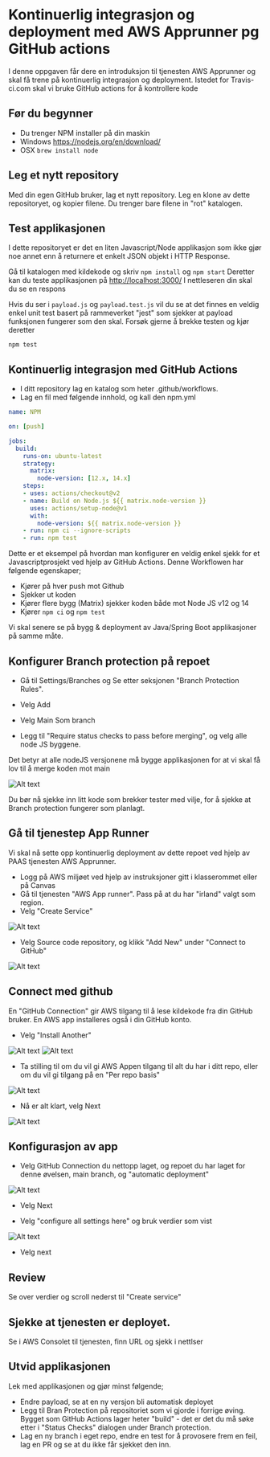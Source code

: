 # Kontinuerlig integrasjon og deployment med AWS Apprunner pg GitHub actions

I denne oppgaven får dere en introduksjon til tjenesten AWS Apprunner og skal få trene på kontinuerlig integrasjon og deployment.
Istedet for Travis-ci.com skal vi bruke GitHub actions for å kontrollere kode


## Før du begynner

- Du trenger NPM installer på din maskin
- Windows <https://nodejs.org/en/download/>
- OSX   ```brew install node```

## Leg et nytt repository

Med din egen GitHub bruker, lag et nytt repository. Leg en klone av dette repositoryet, og kopier filene. Du trenger bare filene in "rot" katalogen. 

## Test applikasjonen

I dette repositoryet er det en liten Javascript/Node applikasjon som ikke gjør noe annet enn å returnere et enkelt 
JSON objekt i HTTP Response. 

Gå til katalogen med kildekode og skriv  ````npm install```` og ````npm start````
Deretter kan du teste applikasjonen på <http://localhost:3000/>
I nettleseren din skal du se en respons 

Hvis du ser i ````payload.js```` og ```payload.test.js``` vil du se at det finnes en veldig enkel unit test basert 
på rammeverket "jest" som sjekker at payload funksjonen fungerer som den skal. Forsøk gjerne å brekke testen og 
kjør deretter

```
npm test
```


## Kontinuerlig integrasjon med GitHub Actions

- I ditt repository lag en katalog som heter .github/workflows.
- Lag en fil med følgende innhold, og kall den npm.yml

```yaml
name: NPM

on: [push]

jobs:
  build:
    runs-on: ubuntu-latest
    strategy:
      matrix:
        node-version: [12.x, 14.x]
    steps:
    - uses: actions/checkout@v2
    - name: Build on Node.js ${{ matrix.node-version }}
      uses: actions/setup-node@v1
      with:
        node-version: ${{ matrix.node-version }}
    - run: npm ci --ignore-scripts
    - run: npm test 
```

Dette er et eksempel på hvordan man konfigurer en veldig enkel sjekk for et Javascriptprosjekt ved hjelp av GitHub Actions.
Denne Workflowen har følgende egenskaper; 

- Kjører på hver push mot Github 
- Sjekker ut koden
- Kjører flere bygg (Matrix) sjekker koden både mot Node JS v12 og 14
- Kjører ````npm ci```` og ```npm test```

Vi skal senere se på bygg & deployment av Java/Spring Boot applikasjoner på samme måte.
 
 
## Konfigurer Branch protection på repoet

- Gå til Settings/Branches og Se etter seksjonen "Branch Protection Rules". 
- Velg Add
- Velg Main Som branch 

- Legg til "Require status checks to pass before merging", og velg alle node JS byggene.

Det betyr at alle nodeJS versjonene må bygge applikasjonen for at vi skal få lov til å merge
koden mot main


 <img title="a title" alt="Alt text" src="img/10.png">

Du bør nå sjekke inn litt kode som brekker tester med vilje, for å sjekke at Branch protection fungerer som planlagt. 

## Gå til tjenestep App Runner 

Vi skal nå sette opp kontinuerlig deployment av dette repoet ved hjelp av PAAS tjenesten AWS Apprunner.

- Logg på AWS miljøet ved hjelp av instruksjoner gitt i klasserommet eller på Canvas
- Gå til tjenesten "AWS App runner". Pass på at du har "irland" valgt som region. 
- Velg "Create Service"

<img title="a title" alt="Alt text" src="img/1.png">

- Velg Source code repository, og klikk "Add New" under "Connect to GitHub"

<img title="a title" alt="Alt text" src="img/2.png">


## Connect med github 

En "GitHub Connection" gir AWS tilgang til å lese kildekode fra din GitHub bruker. En AWS app installeres også 
i din GitHub konto. 

- Velg "Install Another"

<img title="a title" alt="Alt text" src="img/3.png">
<img title="a title" alt="Alt text" src="img/4.png">

- Ta stilling til om du vil gi AWS Appen tilgang til alt du har i ditt repo, eller om du vil gi tilgang på en "Per repo basis"

<img title="a title" alt="Alt text" src="img/5.png">

- Nå er alt klart, velg Next 

<img title="a title" alt="Alt text" src="img/6.png">

## Konfigurasjon av app

- Velg GitHub Connection du nettopp laget, og repoet du har laget for denne øvelsen, main branch, og "automatic deployment"

<img title="a title" alt="Alt text" src="img/7.png">

- Velg Next

- Velg "configure all settings here" og bruk verdier som vist 

<img title="a title" alt="Alt text" src="img/8.png">

- Velg next

## Review

Se over verdier og scroll nederst til "Create service"
 

## Sjekke at tjenesten er deployet. 

Se i AWS Consolet til tjenesten, finn URL og sjekk i nettlser

## Utvid applikasjonen 

Lek med applikasjonen og gjør minst følgende; 

- Endre payload, se at en ny versjon bli automatisk deployet 
- Legg til Bran Protection på repositoriet som vi gjorde i forrige øving. Bygget som GitHub Actions lager heter "build" - det er det du må søke etter 
i "Status Checks" dialogen under Branch protection. 
- Lag en ny branch i eget repo, endre en test for å provosere frem en feil, lag en PR og se at du ikke får sjekket den inn.

